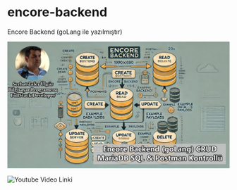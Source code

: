 # encore-backend
Encore Backend (goLang ile yazılmıştır)

![Encore Backend](youtube_encore.jpg)

![Youtube Video Linki](https://www.youtube.com/watch?v=kZKFPPpWBgY)
